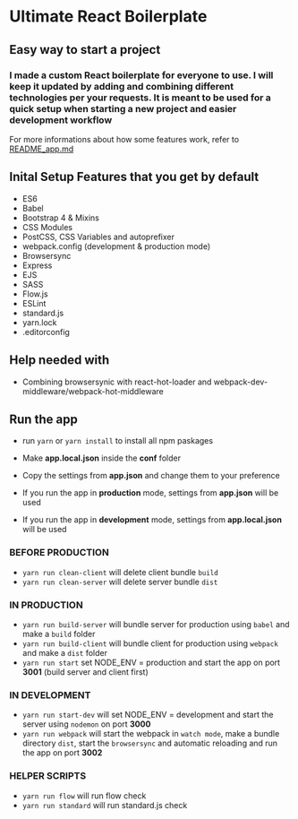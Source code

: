# Ultimate React Boilerplate #

## Easy way to start a project ##

### I made a custom React boilerplate for everyone to use. I will keep it updated by adding and combining different technologies per your requests. It is meant to be used for a quick setup when starting a new project and easier development workflow ###

For more informations about how some features work, refer to [README_app.md](README_app.md)

## Inital Setup Features that you get by default ##

* ES6
* Babel
* Bootstrap 4 & Mixins
* CSS Modules
* PostCSS, CSS Variables and autoprefixer
* webpack.config (development & production mode)
* Browsersync
* Express
* EJS
* SASS
* Flow.js
* ESLint
* standard.js
* yarn.lock
* .editorconfig

## Help needed with ##

* Combining browsersynic with react-hot-loader and webpack-dev-middleware/webpack-hot-middleware

## Run the app ##

* run `yarn` or `yarn install` to install all npm paskages

* Make **app.local.json** inside the **conf** folder
* Copy the settings from **app.json** and change them to your preference
* If you run the app in **production** mode, settings from **app.json** will be used
* If you run the app in **development** mode, settings from **app.local.json** will be used

### BEFORE PRODUCTION ###

* `yarn run clean-client` will delete client bundle `build`
* `yarn run clean-server` will delete server bundle `dist`

### IN PRODUCTION ###

* `yarn run build-server`  will bundle server for production using `babel` and make a `build` folder
* `yarn run build-client` will bundle client for production using `webpack` and make a `dist` folder
* `yarn run start` set NODE_ENV = production and start the app on port **3001** (build server and client first)

### IN DEVELOPMENT ###

* `yarn run start-dev` will set NODE_ENV = development and start the server using `nodemon` on port **3000**
* `yarn run webpack` will start the webpack in `watch mode`, make a bundle directory `dist`, start the `browsersync` and automatic reloading and run the app on port **3002**

### HELPER SCRIPTS ###

* `yarn run flow` will run flow check
* `yarn run standard` will run standard.js check
